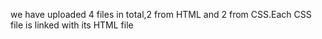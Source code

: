 we have uploaded 4 files in total,2 from HTML and 2 from CSS.Each CSS file is linked with its HTML file
